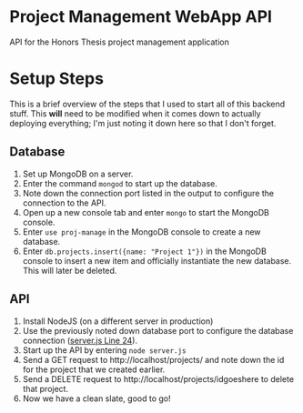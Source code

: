 # Project Management WebApp API
API for the Honors Thesis project management application

# Setup Steps
This is a brief overview of the steps that I used to start all of this backend stuff. This **will** need to be modified when it comes down to actually deploying everything; I'm just noting it down here so that I don't forget.
## Database
1. Set up MongoDB on a server.
2. Enter the command ``mongod`` to start up the database.
3. Note down the connection port listed in the output to configure the connection to the API.
4. Open up a new console tab and enter ``mongo`` to start the MongoDB console.
5. Enter ``use proj-manage`` in the MongoDB console to create a new database.
6. Enter ``db.projects.insert({name: "Project 1"})`` in the MongoDB console to insert a new item and officially instantiate the new database. This will later be deleted.

## API
1. Install NodeJS (on a different server in production)
2. Use the previously noted down database port to configure the database connection ([server.js Line 24](https://github.com/jaredpetersen/proj-manage-api/blob/master/server.js#L24)).
3. Start up the API by entering ``node server.js``
4. Send a GET request to http://localhost/projects/ and note down the id for the project that we created earlier.
5. Send a DELETE request to http://localhost/projects/idgoeshere to delete that project.
6. Now we have a clean slate, good to go!
